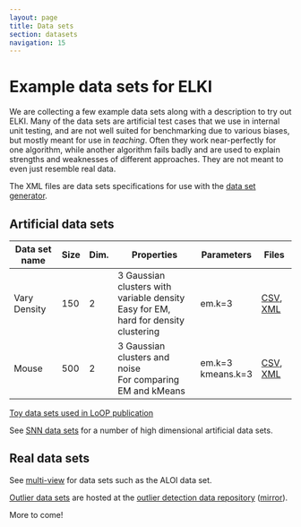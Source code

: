 ```yaml
---
layout: page
title: Data sets
section: datasets
navigation: 15
---
```



Example data sets for ELKI
==========================

We are collecting a few example data sets along with a description to try out ELKI. Many of the data sets are artificial test cases that we use in internal unit testing, and are not well suited for benchmarking due to various biases, but mostly meant for use in *teaching*. Often they work near-perfectly for one algorithm, while another algorithm fails badly and are used to explain strengths and weaknesses of different approaches. They are not meant to even just resemble real data.

The XML files are data sets specifications for use with the [data set generator](generator).

Artificial data sets
--------------------

| **Data set name** | **Size** | **Dim.** | **Properties** | **Parameters** | **Files** |
|-------------------|----------|----------|----------------|----------------|-----------|
| Vary Density      | 150      | 2        |3 Gaussian clusters with variable density<br>Easy for EM, hard for density clustering|em.k=3|[CSV](https://github.com/elki-project/elki/blob/master/data/synthetic/ABC-publication/pov.csv), [XML](https://github.com/elki-project/elki/blob/master/data/synthetic/ABC-publication/pov.xml)|
|Mouse|500|2|3 Gaussian clusters and noise<br>For comparing EM and kMeans|em.k=3<br>kmeans.k=3|[CSV](https://github.com/elki-project/elki/blob/master/data/synthetic/Vorlesung/mickey-mouse.csv), [XML](https://github.com/elki-project/elki/blob/master/data/synthetic/Vorlesung/mickey-mouse.xml)|

[Toy data sets used in LoOP publication](https://github.com/elki-project/elki/blob/master/data/synthetic/LoOP-publication)

See [SNN data sets](http://www.dbs.ifi.lmu.de/cms/Research/SNN/DataSets) for a number of high dimensional artificial data sets.

Real data sets
--------------

See [multi-view](multi_view) for data sets such as the ALOI data set.

[Outlier data sets](outlier) are hosted at the [outlier detection data repository][outl1] ([mirror][outl2]).

[outl1]: http://www.dbs.ifi.lmu.de/research/outlier-evaluation/
[outl2]: http://lapad-web.icmc.usp.br/repositories/outlier-evaluation/

More to come!
